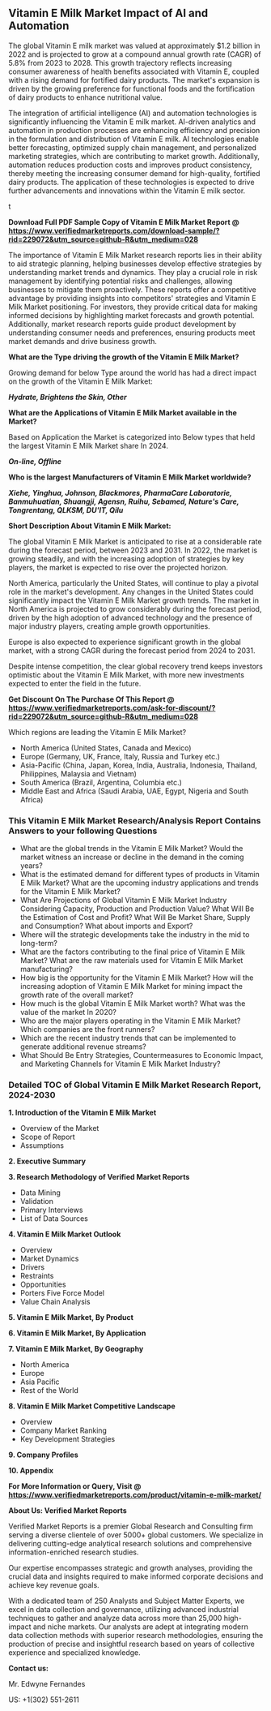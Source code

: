 <h2>Vitamin E Milk Market Impact of AI and Automation</h2><p>The global Vitamin E milk market was valued at approximately $1.2 billion in 2022 and is projected to grow at a compound annual growth rate (CAGR) of 5.8% from 2023 to 2028. This growth trajectory reflects increasing consumer awareness of health benefits associated with Vitamin E, coupled with a rising demand for fortified dairy products. The market's expansion is driven by the growing preference for functional foods and the fortification of dairy products to enhance nutritional value.</p><p>The integration of artificial intelligence (AI) and automation technologies is significantly influencing the Vitamin E milk market. AI-driven analytics and automation in production processes are enhancing efficiency and precision in the formulation and distribution of Vitamin E milk. AI technologies enable better forecasting, optimized supply chain management, and personalized marketing strategies, which are contributing to market growth. Additionally, automation reduces production costs and improves product consistency, thereby meeting the increasing consumer demand for high-quality, fortified dairy products. The application of these technologies is expected to drive further advancements and innovations within the Vitamin E milk sector.</p>t</p><p id="" class=""><strong>Download Full PDF Sample Copy of Vitamin E Milk Market Report @ <a href="https://www.verifiedmarketreports.com/download-sample/?rid=229072&utm_source=github-R&utm_medium=028" target="_blank">https://www.verifiedmarketreports.com/download-sample/?rid=229072&utm_source=github-R&utm_medium=028</a></strong></p><p>The importance of&nbsp;Vitamin E Milk Market research reports lies in their ability to aid strategic planning, helping businesses develop effective strategies by understanding market trends and dynamics. They play a crucial role in risk management by identifying potential risks and challenges, allowing businesses to mitigate them proactively. These reports offer a competitive advantage by providing insights into competitors' strategies and Vitamin E Milk Market positioning. For investors, they provide critical data for making informed decisions by highlighting market forecasts and growth potential. Additionally, market research reports guide product development by understanding consumer needs and preferences, ensuring products meet market demands and drive business growth.</p><p><strong>What are the&nbsp;Type driving the growth of the Vitamin E Milk Market?</strong></p><p id="" class="">Growing demand for below Type around the world has had a direct impact on the growth of the Vitamin E Milk Market:</p><em><strong>Hydrate, Brightens the Skin, Other</strong></em></p><strong>What are the&nbsp;Applications&nbsp;of Vitamin E Milk Market available in the Market?</strong></p><p id="" class="">Based on Application the Market is categorized into Below types that held the largest Vitamin E Milk Market share In 2024.</p><em><strong>On-line, Offline</strong></em></p><strong>Who is the largest Manufacturers of Vitamin E Milk Market worldwide?</strong></p><p><em><strong>Xiehe, Yinghua, Johnson, Blackmores, PharmaCare Laboratorie, Banmuhuatian, Shuangji, Agensn, Ruihu, Sebamed, Nature's Care, Tongrentang, QLKSM, DU'IT, Qilu</strong></em></p><p id="" class=""><strong>Short Description About Vitamin E Milk Market:</strong></p><p>The global Vitamin E Milk Market is anticipated to rise at a considerable rate during the forecast period, between 2023 and 2031. In 2022, the market is growing steadily, and with the increasing adoption of strategies by key players, the market is expected to rise over the projected horizon.</p><p>North America, particularly the United States, will continue to play a pivotal role in the market's development. Any changes in the United States could significantly impact the Vitamin E Milk Market growth trends. The market in North America is projected to grow considerably during the forecast period, driven by the high adoption of advanced technology and the presence of major industry players, creating ample growth opportunities.</p><p>Europe is also expected to experience significant growth in the global market, with a strong CAGR during the forecast period from 2024 to 2031.</p><p>Despite intense competition, the clear global recovery trend keeps investors optimistic about the Vitamin E Milk Market, with more new investments expected to enter the field in the future.</p><p id="" class=""><strong>Get Discount On The Purchase Of This Report @ <a href="https://www.verifiedmarketreports.com/ask-for-discount/?rid=229072&utm_source=github-R&utm_medium=028" target="_blank">https://www.verifiedmarketreports.com/ask-for-discount/?rid=229072&utm_source=github-R&utm_medium=028</a></strong></p>Which regions are leading the Vitamin E Milk Market?</p><ul><li>North America (United States, Canada and Mexico)</li><li>Europe (Germany, UK, France, Italy, Russia and Turkey etc.)</li><li>Asia-Pacific (China, Japan, Korea, India, Australia, Indonesia, Thailand, Philippines, Malaysia and Vietnam)</li><li>South America (Brazil, Argentina, Columbia etc.)</li><li>Middle East and Africa (Saudi Arabia, UAE, Egypt, Nigeria and South Africa)</li></ul><h3 id="" class="">This Vitamin E Milk Market Research/Analysis Report Contains Answers to your following Questions</h3><ul><li>What are the global trends in the Vitamin E Milk Market? Would the market witness an increase or decline in the demand in the coming years?</li><li>What is the estimated demand for different types of products in Vitamin E Milk Market? What are the upcoming industry applications and trends for the Vitamin E Milk Market?</li><li>What Are Projections of Global Vitamin E Milk Market Industry Considering Capacity, Production and Production Value? What Will Be the Estimation of Cost and Profit? What Will Be Market Share, Supply and Consumption? What about imports and Export?</li><li>Where will the strategic developments take the industry in the mid to long-term?</li><li>What are the factors contributing to the final price of Vitamin E Milk Market? What are the raw materials used for Vitamin E Milk Market manufacturing?</li><li>How big is the opportunity for the Vitamin E Milk Market? How will the increasing adoption of Vitamin E Milk Market for mining impact the growth rate of the overall market?</li><li>How much is the global Vitamin E Milk Market worth? What was the value of the market In 2020?</li><li>Who are the major players operating in the Vitamin E Milk Market? Which companies are the front runners?</li><li>Which are the recent industry trends that can be implemented to generate additional revenue streams?</li><li>What Should Be Entry Strategies, Countermeasures to Economic Impact, and Marketing Channels for Vitamin E Milk Market Industry?</li></ul><h3 id="" class="">Detailed TOC of Global Vitamin E Milk Market Research Report, 2024-2030</h3><p id="" class=""><strong>1. Introduction of the Vitamin E Milk Market</strong></p><ul><li>Overview of the Market</li><li>Scope of Report</li><li>Assumptions</li></ul><p id="" class=""><strong>2. Executive Summary</strong></p><p id="" class=""><strong>3. Research Methodology of Verified Market Reports</strong></p><ul><li>Data Mining</li><li>Validation</li><li>Primary Interviews</li><li>List of Data Sources</li></ul><p id="" class=""><strong>4. Vitamin E Milk Market Outlook</strong></p><ul><li>Overview</li><li>Market Dynamics</li><li>Drivers</li><li>Restraints</li><li>Opportunities</li><li>Porters Five Force Model</li><li>Value Chain Analysis</li></ul><p id="" class=""><strong>5. Vitamin E Milk Market, By Product</strong></p><p id="" class=""><strong>6. Vitamin E Milk Market, By Application</strong></p><p id="" class=""><strong>7. Vitamin E Milk Market, By Geography</strong></p><ul><li>North America</li><li>Europe</li><li>Asia Pacific</li><li>Rest of the World</li></ul><p id="" class=""><strong>8. Vitamin E Milk Market Competitive Landscape</strong></p><ul><li>Overview</li><li>Company Market Ranking</li><li>Key Development Strategies</li></ul><p id="" class=""><strong>9. Company Profiles</strong></p><p id="" class=""><strong>10. Appendix</strong></p><p id="" class=""><strong>For More Information or Query, Visit @ <a href="https://www.verifiedmarketreports.com/product/vitamin-e-milk-market/" target="_blank">https://www.verifiedmarketreports.com/product/vitamin-e-milk-market/</a></strong></p><p id="" class=""><strong>About Us: Verified Market Reports</strong></p><p id="" class="">Verified Market Reports is a premier Global Research and Consulting firm serving a diverse clientele of over 5000+ global customers. We specialize in delivering cutting-edge analytical research solutions and comprehensive information-enriched research studies.</p><p id="" class="">Our expertise encompasses strategic and growth analyses, providing the crucial data and insights required to make informed corporate decisions and achieve key revenue goals.</p><p id="" class="">With a dedicated team of 250 Analysts and Subject Matter Experts, we excel in data collection and governance, utilizing advanced industrial techniques to gather and analyze data across more than 25,000 high-impact and niche markets. Our analysts are adept at integrating modern data collection methods with superior research methodologies, ensuring the production of precise and insightful research based on years of collective experience and specialized knowledge.</p><p id="" class=""><strong>Contact us:</strong></p><p id="" class="">Mr. Edwyne Fernandes</p><p id="" class="">US: +1(302) 551-2611</p>